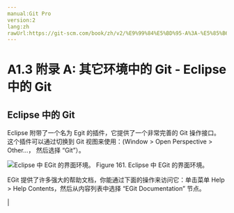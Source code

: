```yaml
---
manual:Git Pro
version:2
lang:zh
rawUrl:https://git-scm.com/book/zh/v2/%E9%99%84%E5%BD%95-A%3A-%E5%85%B6%E5%AE%83%E7%8E%AF%E5%A2%83%E4%B8%AD%E7%9A%84-Git-Eclipse-%E4%B8%AD%E7%9A%84-Git
---
```



# A1.3 附录 A: 其它环境中的 Git - Eclipse 中的 Git

## Eclipse 中的 Git<a name="_eclipse_中的_git"></a>


Eclipse 附带了一个名为 Egit 的插件，它提供了一个非常完善的 Git 操作接口。 这个插件可以通过切换到 Git 视图来使用：(Window &gt; Open Perspective &gt; Other…， 然后选择 “Git”）。


![Eclipse 中 EGit 的界面环境。](%1014.png "")
Figure 161. Eclipse 中 EGit 的界面环境。



EGit 提供了许多强大的帮助文档，你能通过下面的操作来访问它：单击菜单 Help &gt; Help Contents，然后从内容列表中选择 “EGit Documentation” 节点。


|


